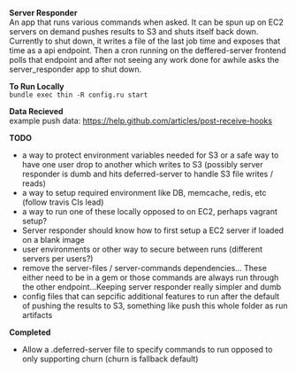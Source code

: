 __Server Responder__  
An app that runs various commands when asked. It can be spun up on EC2 servers on demand pushes results to S3 and shuts itself back down. Currently to shut down, it writes a file of the last job time and exposes that time as a api endpoint. Then a cron running on the deffered-server frontend polls that endpoint and after not seeing any work done for awhile asks the server_responder app to shut down.

__To Run Locally__  
`bundle exec thin -R config.ru start`

__Data Recieved__  
  example push data: https://help.github.com/articles/post-receive-hooks

__TODO__  

  * a way to protect environment variables needed for S3 or a safe way to have one user drop to another which writes to S3 (possibly server responder is dumb and hits deferred-server to handle S3 file writes / reads)    
  * a way to setup required environment like DB, memcache, redis, etc (follow travis CIs lead)  
  * a way to run one of these locally opposed to on EC2, perhaps vagrant setup?
  * Server responder should know how to first setup a EC2 server if loaded on a blank image
  * user environments or other way to secure between runs (different servers per users?) 
  * remove the server-files / server-commands dependencies… These either need to be in a gem or those commands are always run through the other endpoint…Keeping server responder really simpler and dumb
  * config files that can sepcific additional features to run after the default of pushing the results to S3, something like push this whole folder as run artifacts
  
__Completed__

  * Allow a .deferred-server file to specify commands to run opposed to only supporting churn (churn is fallback default)